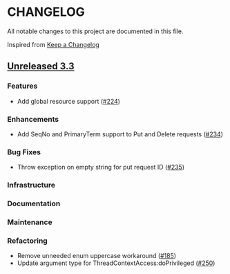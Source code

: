 # CHANGELOG
All notable changes to this project are documented in this file.

Inspired from [Keep a Changelog](https://keepachangelog.com/en/1.1.0/)

## [Unreleased 3.3](https://github.com/opensearch-project/opensearch-remote-metadata-sdk/compare/3.2...HEAD)
### Features
- Add global resource support ([#224](https://github.com/opensearch-project/opensearch-remote-metadata-sdk/pull/224))

### Enhancements
- Add SeqNo and PrimaryTerm support to Put and Delete requests ([#234](https://github.com/opensearch-project/opensearch-remote-metadata-sdk/pull/234))

### Bug Fixes
- Throw exception on empty string for put request ID ([#235](https://github.com/opensearch-project/opensearch-remote-metadata-sdk/pull/235))

### Infrastructure
### Documentation
### Maintenance
### Refactoring
- Remove unneeded enum uppercase workaround ([#185](https://github.com/opensearch-project/opensearch-remote-metadata-sdk/pull/185))
- Update argument type for ThreadContextAccess:doPrivileged ([#250](https://github.com/opensearch-project/opensearch-remote-metadata-sdk/pull/250))
